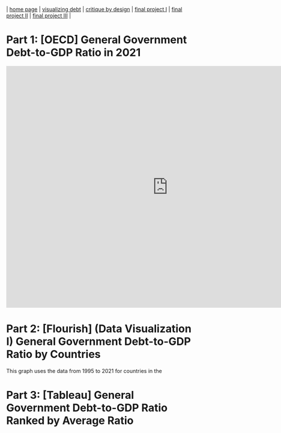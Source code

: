 | [home page](https://cmustudent.github.io/tswd-portfolio-templates/) | [visualizing debt](visualizing-government-debt) | [critique by design](critique-by-design) | [final project I](final-project-part-one) | [final project II](final-project-part-two) | [final project III](final-project-part-three) |

# Part 1: [OECD] General Government Debt-to-GDP Ratio in 2021
<iframe src="https://data.oecd.org/chart/6XY0" width="860" height="645" style="border: 0" mozallowfullscreen="true" webkitallowfullscreen="true" allowfullscreen="true"><a href="https://data.oecd.org/chart/6XY0" target="_blank">OECD Chart: General government debt, Total, % of GDP, Annual, 2021</a></iframe>

# Part 2: [Flourish] (Data Visualization I) General Government Debt-to-GDP Ratio by Countries
This graph uses the data from 1995 to 2021 for countries in the 


<div class="flourish-embed flourish-chart" data-src="visualisation/12579309"><script src="https://public.flourish.studio/resources/embed.js"></script></div>

# Part 3: [Tableau] General Government Debt-to-GDP Ratio Ranked by Average Ratio
<script type='module' src='https://prod-useast-a.online.tableau.com/javascripts/api/tableau.embedding.3.latest.min.js'></script><tableau-viz id='tableau-viz' src='https://prod-useast-a.online.tableau.com/t/maxinema/views/OECDdatawalkthru/GeneralGovernmentDebt-to-GDPRatioRankedbyAverageRatio' width='1198' height='635' hide-tabs toolbar='bottom' ></tableau-viz>

